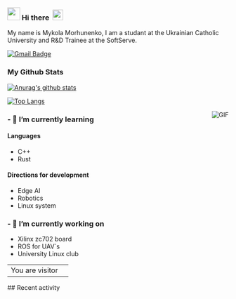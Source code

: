 ### <img src="https://github.com/rajput2107/rajput2107/blob/master/Assets/Hi.gif" width="29px"> Hi there &nbsp;<img src="https://github.com/rajput2107/rajput2107/blob/master/Assets/Earth.gif" width="24px">
My name is Mykola Morhunenko, I am a studant at the Ukrainian Catholic University and R&D Trainee at the SoftServe.

[![Gmail Badge](https://img.shields.io/badge/-gmail-c14438?style=flat-square&logo=Gmail&logoColor=white&link=mailto:houshuai0816@gmail.com)](mailto:nick.morgunenko@gmail.com)


### My Github Stats
[![Anurag's github stats](https://github-readme-stats.vercel.app/api?username=Myralllka&show_icons=true&theme=gruvbox)](https://github.com/anuraghazra/github-readme-stats)

[![Top Langs](https://github-readme-stats.vercel.app/api/top-langs/?username=Myralllka&show_icons=true&theme=gruvbox)](https://github.com/anuraghazra/github-readme-stats)

<img align="right" alt="GIF" src="https://media.giphy.com/media/iIqmM5tTjmpOB9mpbn/giphy.gif" />

### - 🌱 I’m currently learning
#### Languages
- C++
- Rust
#### Directions for development
- Edge AI
- Robotics
- Linux system
### - 🔭 I’m currently working on
- Xilinx zc702 board
- ROS for UAV`s
- University Linux club

<table>
  <tr>
    <td>You are visitor</td>
    <td><img src="https://profile-counter.glitch.me/Myralllka/count.svg" alt="" /></td>
  </tr>
</table>
## Recent activity
<!--START_SECTION:activity-->

<!--END_SECTION:activity-->

<!--
**Myralllka/Myralllka** is a ✨ _special_ ✨ repository because its `README.md` (this file) appears on your GitHub profile.


- 👯 I’m looking to collaborate on ...
- 🤔 I’m looking for help with ...
- 💬 Ask me about ...
- 📫 How to reach me: ...
- 😄 Pronouns: ...
- ⚡ Fun fact: ...
-->
